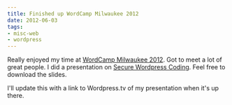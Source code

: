 ```yaml
---
title: Finished up WordCamp Milwaukee 2012
date: 2012-06-03
tags:
- misc-web
- wordpress
---
```

Really enjoyed my time at [WordCamp Milwaukee 2012](http://2012.milwaukee.wordcamp.org/).  Got to meet a lot of great people.  I did a presentation on [Secure Wordpress Coding](/uploads/2012/WordCamp-Milwaukee-2012-Aaron-Saray-Secure-Wordpress-Coding.pdf).  Feel free to download the slides.  

<!--more-->

I'll update this with a link to Wordpress.tv of my presentation when it's up there.
